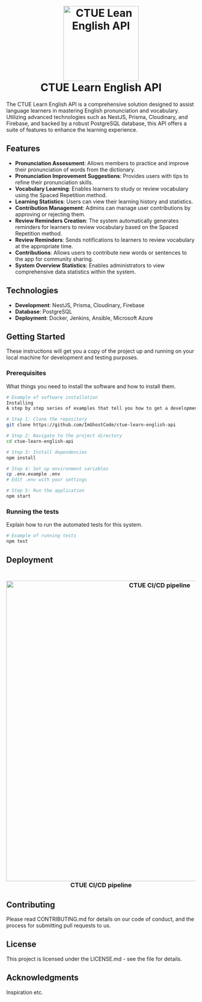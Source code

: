 <h1 align="center">
  <br>
  <a href="#"><img src="https://github.com/ImGhostCode/ctue-learn-english-api/assets/97029516/a1deb3a7-3a44-461e-ad83-27c0916b5b68" alt="CTUE Lean English API" width="200"></a>
  <br>
  CTUE Learn English API
  <br>
</h1>


The CTUE Learn English API is a comprehensive solution designed to assist language learners in mastering English pronunciation and vocabulary. Utilizing advanced technologies such as NestJS, Prisma, Cloudinary, and Firebase, and backed by a robust PostgreSQL database, this API offers a suite of features to enhance the learning experience.

## Features

- **Pronunciation Assessment**: Allows members to practice and improve their pronunciation of words from the dictionary.
- **Pronunciation Improvement Suggestions**: Provides users with tips to refine their pronunciation skills.
- **Vocabulary Learning**: Enables learners to study or review vocabulary using the Spaced Repetition method.
- **Learning Statistics**: Users can view their learning history and statistics.
- **Contribution Management**: Admins can manage user contributions by approving or rejecting them.
- **Review Reminders Creation**: The system automatically generates reminders for learners to review vocabulary based on the Spaced Repetition method.
- **Review Reminders**: Sends notifications to learners to review vocabulary at the appropriate time.
- **Contributions**: Allows users to contribute new words or sentences to the app for community sharing.
- **System Overview Statistics**: Enables administrators to view comprehensive data statistics within the system.

## Technologies

- **Development**: NestJS, Prisma, Cloudinary, Firebase
- **Database**: PostgreSQL
- **Deployment**: Docker, Jenkins, Ansible, Microsoft Azure

## Getting Started

These instructions will get you a copy of the project up and running on your local machine for development and testing purposes.

### Prerequisites

What things you need to install the software and how to install them.

```bash
# Example of software installation
Installing
A step by step series of examples that tell you how to get a development environment running.

# Step 1: Clone the repository
git clone https://github.com/ImGhostCode/ctue-learn-english-api

# Step 2: Navigate to the project directory
cd ctue-learn-english-api

# Step 3: Install dependencies
npm install

# Step 4: Set up environment variables
cp .env.example .env
# Edit .env with your settings

# Step 5: Run the application
npm start
```
### Running the tests
Explain how to run the automated tests for this system.

```bash
# Example of running tests
npm test
```

## Deployment
<h3 align="center">
  <br>
  <a href="#"><img src="https://github.com/ImGhostCode/ctue-learn-english-api/assets/97029516/c4431593-18da-4b1f-8052-5075d28058da" alt="CTUE CI/CD pipeline" width="800"></a>
  <br>
   CTUE CI/CD pipeline
  <br>
</h3>

## Contributing
Please read CONTRIBUTING.md for details on our code of conduct, and the process for submitting pull requests to us.

## License
This project is licensed under the LICENSE.md - see the file for details.

## Acknowledgments
Inspiration
etc.
